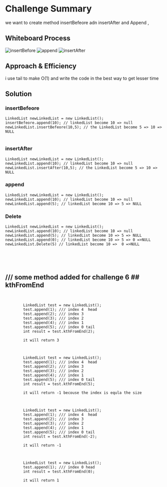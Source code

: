 # Challenge Summary

we want to create method insertBefeore adn insertAfter and Append ,

## Whiteboard Process
![insertBefore](https://user-images.githubusercontent.com/97642724/156894988-ff5134f9-2de9-4e8e-8bc3-ad04dfbc1ce9.png)
![append](https://user-images.githubusercontent.com/97642724/156895004-ec52ae41-f16d-449f-84e0-befd452ddbb5.png)
![insertAfter](https://user-images.githubusercontent.com/97642724/156895024-dae8b20d-ebc5-495e-b9b2-71dd4176434a.png)


## Approach & Efficiency
i use tail to make O(1) and write the code in the best way to get lesser time

## Solution
### insertBefeore

```
LinkedList newLinkedList = new LinkedList();
insertBefeore.append(10); // linkedList become 10 => null
newLinkedList.insertBefeore(10,5); // the LinkedList become 5 => 10 => NULL


```

### insertAfter

```
LinkedList newLinkedList = new LinkedList();
newLinkedList.append(10); // linkedList become 10 => null
newLinkedList.insertAfter(10,5); // the LinkedList become 5 => 10 => NULL
```

### append

```
LinkedList newLinkedList = new LinkedList();
newLinkedList.append(10); // linkedList become 10 => null
newLinkedList.append(5); // linkedList become 10 => 5 => NULL
```


### Delete 

```
LinkedList newLinkedList = new LinkedList();
newLinkedList.append(10); // linkedList become 10 => null
newLinkedList.append(5); // linkedList become 10 => 5 => NULL
newLinkedList.append(0); // linkedList become 10 => 5 => 0 =>NULL
newLinkedList.Delete(5) // linkedList become 10 =>  0 =>NULL





```
## /// some method added for challenge 6 ## kthFromEnd
```


        LinkedList test = new LinkedList();
        test.append(1); /// index 4  head
        test.append(2); /// index 3
        test.append(3); /// index 2
        test.append(4); /// index 1
        test.append(5); /// index 0 tail
        int result = test.kthFromEnd(2); 
        
        it will return 3


```



```

        LinkedList test = new LinkedList();
        test.append(1); /// index 4  head
        test.append(2); /// index 3
        test.append(3); /// index 2
        test.append(4); /// index 1
        test.append(5); /// index 0 tail
        int result = test.kthFromEnd(5); 
        
        it will return -1 becouse the index is equla the size


```


```

        LinkedList test = new LinkedList();
        test.append(1); /// index 4  head
        test.append(2); /// index 3
        test.append(3); /// index 2
        test.append(4); /// index 1
        test.append(5); /// index 0 tail
        int result = test.kthFromEnd(-2); 
        
        it will return -1


```

```

        LinkedList test = new LinkedList();
        test.append(1); /// index 0 head
        int result = test.kthFromEnd(0); 
        
        it will return 1


```




